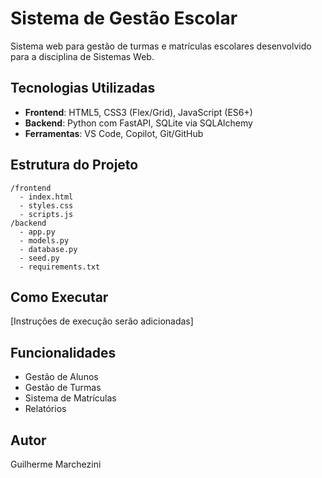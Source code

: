 # Sistema de Gestão Escolar

Sistema web para gestão de turmas e matrículas escolares desenvolvido para a disciplina de Sistemas Web.

## Tecnologias Utilizadas

- **Frontend**: HTML5, CSS3 (Flex/Grid), JavaScript (ES6+)
- **Backend**: Python com FastAPI, SQLite via SQLAlchemy
- **Ferramentas**: VS Code, Copilot, Git/GitHub

## Estrutura do Projeto

```
/frontend
  - index.html
  - styles.css
  - scripts.js
/backend
  - app.py
  - models.py
  - database.py
  - seed.py
  - requirements.txt
```

## Como Executar

[Instruções de execução serão adicionadas]

## Funcionalidades

- Gestão de Alunos
- Gestão de Turmas
- Sistema de Matrículas
- Relatórios

## Autor

Guilherme Marchezini
